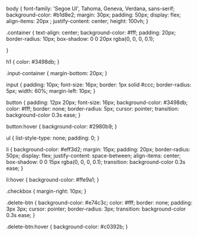 body {
    font-family: 'Segoe UI', Tahoma, Geneva, Verdana, sans-serif;
    background-color: #b1d8e2;
    margin: 30px;
    padding: 50px;
    display: flex;
    align-items: 20px ;
    justify-content: center;
    height: 100vh;
  }
  
  .container {
    text-align: center;
    background-color: #fff;
    padding: 20px;
    border-radius: 10px;
    box-shadow: 0 0 20px rgba(0, 0, 0, 0.1);
    
  }
  
  h1 {
    color: #3498db;
  }
  
  .input-container {
    margin-bottom: 20px;
  }
  
  input {
    padding: 10px;
    font-size: 16px;
    border: 1px solid #ccc;
    border-radius: 5px;
    width: 60%;
    margin-left: 10px;
  }
  
  button {
    padding: 12px 20px;
    font-size: 16px;
    background-color: #3498db;
    color: #fff;
    border: none;
    border-radius: 5px;
    cursor: pointer;
    transition: background-color 0.3s ease;
  }
  
  button:hover {
    background-color: #2980b9;
  }
  
  ul {
    list-style-type: none;
    padding: 0;
  }
  
  li {
    background-color: #eff3d2;
    margin: 15px;
    padding: 20px;
    border-radius: 50px;
    display: flex;
    justify-content: space-between;
    align-items: center;
    box-shadow: 0 0 15px rgba(0, 0, 0, 0.1);
    transition: background-color 0.3s ease;
  }
  
  li:hover {
    background-color: #ffe9a1;
  }
  
  .checkbox {
    margin-right: 10px;
  }
  
  .delete-btn {
    background-color: #e74c3c;
    color: #fff;
    border: none;
    padding: 3px 3px;
    cursor: pointer;
    border-radius: 3px;
    transition: background-color 0.3s ease;
  }
  
  .delete-btn:hover {
    background-color: #c0392b;
  }

